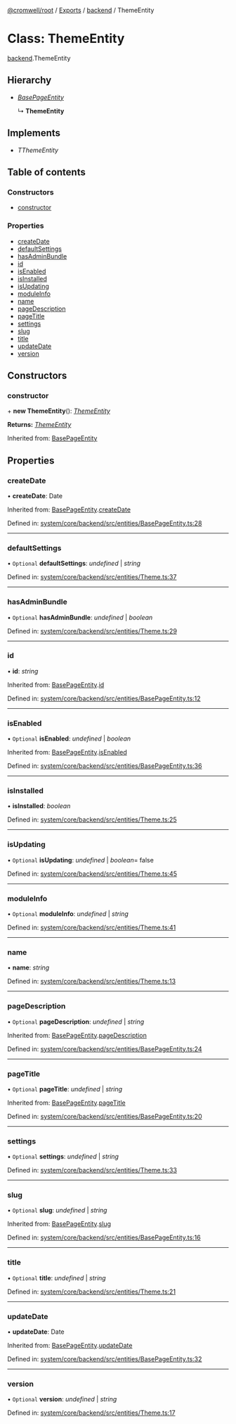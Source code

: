 [@cromwell/root](../README.md) / [Exports](../modules.md) / [backend](../modules/backend.md) / ThemeEntity

# Class: ThemeEntity

[backend](../modules/backend.md).ThemeEntity

## Hierarchy

* [*BasePageEntity*](backend.basepageentity.md)

  ↳ **ThemeEntity**

## Implements

* *TThemeEntity*

## Table of contents

### Constructors

- [constructor](backend.themeentity.md#constructor)

### Properties

- [createDate](backend.themeentity.md#createdate)
- [defaultSettings](backend.themeentity.md#defaultsettings)
- [hasAdminBundle](backend.themeentity.md#hasadminbundle)
- [id](backend.themeentity.md#id)
- [isEnabled](backend.themeentity.md#isenabled)
- [isInstalled](backend.themeentity.md#isinstalled)
- [isUpdating](backend.themeentity.md#isupdating)
- [moduleInfo](backend.themeentity.md#moduleinfo)
- [name](backend.themeentity.md#name)
- [pageDescription](backend.themeentity.md#pagedescription)
- [pageTitle](backend.themeentity.md#pagetitle)
- [settings](backend.themeentity.md#settings)
- [slug](backend.themeentity.md#slug)
- [title](backend.themeentity.md#title)
- [updateDate](backend.themeentity.md#updatedate)
- [version](backend.themeentity.md#version)

## Constructors

### constructor

\+ **new ThemeEntity**(): [*ThemeEntity*](backend.themeentity.md)

**Returns:** [*ThemeEntity*](backend.themeentity.md)

Inherited from: [BasePageEntity](backend.basepageentity.md)

## Properties

### createDate

• **createDate**: Date

Inherited from: [BasePageEntity](backend.basepageentity.md).[createDate](backend.basepageentity.md#createdate)

Defined in: [system/core/backend/src/entities/BasePageEntity.ts:28](https://github.com/CromwellCMS/Cromwell/blob/ccdbdd0/system/core/backend/src/entities/BasePageEntity.ts#L28)

___

### defaultSettings

• `Optional` **defaultSettings**: *undefined* \| *string*

Defined in: [system/core/backend/src/entities/Theme.ts:37](https://github.com/CromwellCMS/Cromwell/blob/ccdbdd0/system/core/backend/src/entities/Theme.ts#L37)

___

### hasAdminBundle

• `Optional` **hasAdminBundle**: *undefined* \| *boolean*

Defined in: [system/core/backend/src/entities/Theme.ts:29](https://github.com/CromwellCMS/Cromwell/blob/ccdbdd0/system/core/backend/src/entities/Theme.ts#L29)

___

### id

• **id**: *string*

Inherited from: [BasePageEntity](backend.basepageentity.md).[id](backend.basepageentity.md#id)

Defined in: [system/core/backend/src/entities/BasePageEntity.ts:12](https://github.com/CromwellCMS/Cromwell/blob/ccdbdd0/system/core/backend/src/entities/BasePageEntity.ts#L12)

___

### isEnabled

• `Optional` **isEnabled**: *undefined* \| *boolean*

Inherited from: [BasePageEntity](backend.basepageentity.md).[isEnabled](backend.basepageentity.md#isenabled)

Defined in: [system/core/backend/src/entities/BasePageEntity.ts:36](https://github.com/CromwellCMS/Cromwell/blob/ccdbdd0/system/core/backend/src/entities/BasePageEntity.ts#L36)

___

### isInstalled

• **isInstalled**: *boolean*

Defined in: [system/core/backend/src/entities/Theme.ts:25](https://github.com/CromwellCMS/Cromwell/blob/ccdbdd0/system/core/backend/src/entities/Theme.ts#L25)

___

### isUpdating

• `Optional` **isUpdating**: *undefined* \| *boolean*= false

Defined in: [system/core/backend/src/entities/Theme.ts:45](https://github.com/CromwellCMS/Cromwell/blob/ccdbdd0/system/core/backend/src/entities/Theme.ts#L45)

___

### moduleInfo

• `Optional` **moduleInfo**: *undefined* \| *string*

Defined in: [system/core/backend/src/entities/Theme.ts:41](https://github.com/CromwellCMS/Cromwell/blob/ccdbdd0/system/core/backend/src/entities/Theme.ts#L41)

___

### name

• **name**: *string*

Defined in: [system/core/backend/src/entities/Theme.ts:13](https://github.com/CromwellCMS/Cromwell/blob/ccdbdd0/system/core/backend/src/entities/Theme.ts#L13)

___

### pageDescription

• `Optional` **pageDescription**: *undefined* \| *string*

Inherited from: [BasePageEntity](backend.basepageentity.md).[pageDescription](backend.basepageentity.md#pagedescription)

Defined in: [system/core/backend/src/entities/BasePageEntity.ts:24](https://github.com/CromwellCMS/Cromwell/blob/ccdbdd0/system/core/backend/src/entities/BasePageEntity.ts#L24)

___

### pageTitle

• `Optional` **pageTitle**: *undefined* \| *string*

Inherited from: [BasePageEntity](backend.basepageentity.md).[pageTitle](backend.basepageentity.md#pagetitle)

Defined in: [system/core/backend/src/entities/BasePageEntity.ts:20](https://github.com/CromwellCMS/Cromwell/blob/ccdbdd0/system/core/backend/src/entities/BasePageEntity.ts#L20)

___

### settings

• `Optional` **settings**: *undefined* \| *string*

Defined in: [system/core/backend/src/entities/Theme.ts:33](https://github.com/CromwellCMS/Cromwell/blob/ccdbdd0/system/core/backend/src/entities/Theme.ts#L33)

___

### slug

• `Optional` **slug**: *undefined* \| *string*

Inherited from: [BasePageEntity](backend.basepageentity.md).[slug](backend.basepageentity.md#slug)

Defined in: [system/core/backend/src/entities/BasePageEntity.ts:16](https://github.com/CromwellCMS/Cromwell/blob/ccdbdd0/system/core/backend/src/entities/BasePageEntity.ts#L16)

___

### title

• `Optional` **title**: *undefined* \| *string*

Defined in: [system/core/backend/src/entities/Theme.ts:21](https://github.com/CromwellCMS/Cromwell/blob/ccdbdd0/system/core/backend/src/entities/Theme.ts#L21)

___

### updateDate

• **updateDate**: Date

Inherited from: [BasePageEntity](backend.basepageentity.md).[updateDate](backend.basepageentity.md#updatedate)

Defined in: [system/core/backend/src/entities/BasePageEntity.ts:32](https://github.com/CromwellCMS/Cromwell/blob/ccdbdd0/system/core/backend/src/entities/BasePageEntity.ts#L32)

___

### version

• `Optional` **version**: *undefined* \| *string*

Defined in: [system/core/backend/src/entities/Theme.ts:17](https://github.com/CromwellCMS/Cromwell/blob/ccdbdd0/system/core/backend/src/entities/Theme.ts#L17)
